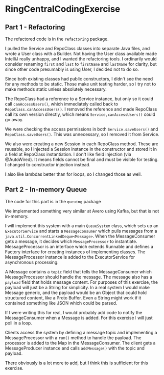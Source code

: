 # RingCentralCodingExercise

## Part 1 - Refactoring

The refactored code is in the `refactoring` package.

I pulled the Service and RepoClass classes into separate Java files, and wrote a User class with 
a Builder.  Not having the User class available made IntelliJ really unhappy, and I wanted the 
refactoring tools.  I ordinarily would consider renaming `first` and `last` to `firstName` and 
`lastName` for clarity, but since other code presumably is using User, I decided not to do so.

Since both existing classes had public constructors, I didn't see the need for any methods to 
be static.  Those make unit testing harder, so I try not to make methods static unless absolutely 
necessary.

The RepoClass had a reference to a Service instance, but only so it could call `canAccessUsers()`,
which immediately called back to `RepoClass.canAccessUsers()`.  I removed the reference and made 
RepoClass call its own version directly, which means `Service,canAccessUsers()` could go away.

We were checking the access permissions in both `Service.saveUsers()` and `RepoClass.saveUsers()`.
This was unnecessary, so I removed it from Service.

We also were creating a new Session in each RepoClass method.  These are reusable, so I injected a 
Session instance in the constructor and stored it in a field at RepoClass instantiation.  I don't 
like field injection (via @AutoWired).  It means fields cannot be final and must be visible for 
testing.  I changed to constructor injection instead.

I also like lambdas better than for loops, so I changed those as well.

## Part 2 - In-memory Queue

The code for this part is in the `queuing` package

We implemented something very similar at Avero using Kafka, but that is not in-memory.

I will implement this system with a main `QueueSystem` class, which sets up an `ExecutorService`
and starts a `MessageConsumer` which pulls messages from a `java.util.ConcurrentLinkedDeque<Message>`.
When the MessageConsumer gets a message, it decides which `MessageProcessor` to instantiate.  
MessageProcessor is an interface which extends Runnable and defines a Factory interface for 
creating instances of implementing classes.  The MessageProcessor instance is added to 
the ExecutorService for asynchronous processing.

A Message contains a `topic` field that tells the MessageConsumer which MessageProcessor should 
handle the message.  The message also has a `payload` field that holds message content.  For purposes 
of this exercise, the payload will just be a String for simplicity. In a real system I would make 
Message generic, and the payload would be an Object that could hold structured content, like a 
Proto Buffer.  Even a String might work if it contained something like JSON which could be parsed. 

If I were writing this for real, I would probably add code to notify the MessageConsumer when a
Message is added. For this exercise I will just poll in a loop.

Clients access the system by defining a message topic and implementing a MessageProcessor with a 
`run()` method to handle the payload.  The processor is added to the Map in the MessageConsumer.
The client gets a MessageProducer instance and calls `addMessage()` with the topic and payload.

There obviously is a lot more to add, but I think this is sufficient for this exercise.




